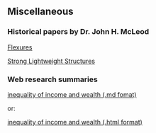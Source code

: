 ## Miscellaneous

### Historical papers by Dr. John H. McLeod

[Flexures](johnMcleodPapers/Flexures/flexures.md)

[Strong Lightweight Structures](johnMcleodPapers/StrongLightweightStructures/strong-lightweight-structures.md)

### Web research summaries

[inequality of income and wealth (.md fomat)](inequality/income_wealth_trends.md)

or:

[inequality of income and wealth (.html format)](inequality/income_wealth_trends.html)
